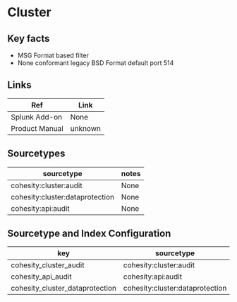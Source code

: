 # Cluster

## Key facts

* MSG Format based filter
* None conformant legacy BSD Format default port 514

## Links

| Ref            | Link                                                                                                    |
|----------------|---------------------------------------------------------------------------------------------------------|
| Splunk Add-on  | None                                    |
| Product Manual | unknown   |

## Sourcetypes

| sourcetype                             | notes                                                                           |
|----------------------------------------|---------------------------------------------------------------------------------|
| cohesity:cluster:audit                 | None                                                                            |
| cohesity:cluster:dataprotection        | None                                                                            |
| cohesity:api:audit                     | None                                                                            |


## Sourcetype and Index Configuration

| key                            | sourcetype                     | index          | notes          |
|--------------------------------|--------------------------------|----------------|----------------|
| cohesity_cluster_audit         | cohesity:cluster:audit         | infraops       | none           |
| cohesity_api_audit             | cohesity:api:audit             | infraops       | none           |
| cohesity_cluster_dataprotection| cohesity:cluster:dataprotection| infraops       | none           |

